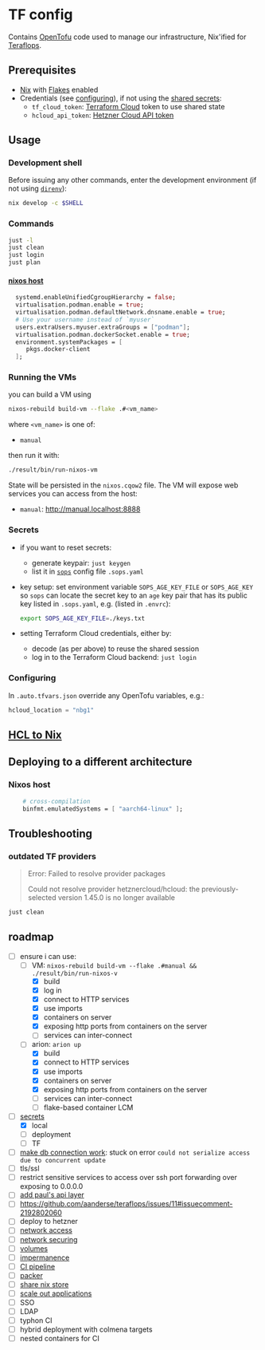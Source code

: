 # TF config

Contains [OpenTofu](https://opentofu.org/) code used to manage our infrastructure, Nix'ified for [Teraflops](https://github.com/aanderse/teraflops).

## Prerequisites

- [Nix](https://nix.dev/) with [Flakes](https://nixos.wiki/wiki/Flakes) enabled
- Credentials (see [configuring](#configuring)), if not using the [shared secrets](#secrets):
  - `tf_cloud_token`: [Terraform Cloud](https://app.terraform.io/) token to use shared state
  - `hcloud_api_token`: [Hetzner Cloud API token](https://docs.hetzner.com/cloud/api/getting-started/generating-api-token)

## Usage

### Development shell

Before issuing any other commands, enter the development environment (if not using [`direnv`](https://zero-to-flakes.com/direnv)):

```sh
nix develop -c $SHELL
```

### Commands

```sh
just -l
just clean
just login
just plan
```

#### [nixos host](https://github.com/hercules-ci/arion/issues/122)

```nix
  systemd.enableUnifiedCgroupHierarchy = false;
  virtualisation.podman.enable = true;
  virtualisation.podman.defaultNetwork.dnsname.enable = true;
  # Use your username instead of `myuser`
  users.extraUsers.myuser.extraGroups = ["podman"];
  virtualisation.podman.dockerSocket.enable = true;
  environment.systemPackages = [
     pkgs.docker-client
  ];
```

### Running the VMs

you can build a VM using

```sh
nixos-rebuild build-vm --flake .#<vm_name>
```

where `<vm_name>` is one of:
- `manual`

then run it with:

```sh
./result/bin/run-nixos-vm
```

State will be persisted in the `nixos.cqow2` file.
The VM will expose web services you can access from the host:

- `manual`: <http://manual.localhost:8888>

### Secrets

- if you want to reset secrets:
  - generate keypair: `just keygen`
  - list it in [`sops`](https://getsops.io/) config file `.sops.yaml`
- key setup: set environment variable `SOPS_AGE_KEY_FILE` or `SOPS_AGE_KEY` so `sops` can locate the secret key to an `age` key pair that has its public key listed in `.sops.yaml`, e.g. (listed in `.envrc`):

    ```sh
    export SOPS_AGE_KEY_FILE=./keys.txt
    ```

- setting Terraform Cloud credentials, either by:
  - decode (as per above) to reuse the shared session
  - log in to the Terraform Cloud backend: `just login`

### Configuring

In `.auto.tfvars.json` override any OpenTofu variables, e.g.:

```tfvars
hcloud_location = "nbg1"
```

## [HCL to Nix](https://gist.github.com/KiaraGrouwstra/249ede6a7dfc00ea44d85bc6bdbcd875)

## Deploying to a different architecture

### Nixos host

```nix
    # cross-compilation
    binfmt.emulatedSystems = [ "aarch64-linux" ];
```

## Troubleshooting

### outdated TF providers

> Error: Failed to resolve provider packages
>
> Could not resolve provider hetznercloud/hcloud: the previously-selected version 1.45.0 is no longer available

```sh
just clean
```

## roadmap

- [ ] ensure i can use:
  - [ ] VM: `nixos-rebuild build-vm --flake .#manual && ./result/bin/run-nixos-v`
    - [x] build
    - [x] log in
    - [x] connect to HTTP services
    - [x] use imports
    - [x] containers on server
    - [x] exposing http ports from containers on the server
    - [ ] services can inter-connect
  - [ ] arion: `arion up`
    - [x] build
    - [x] connect to HTTP services
    - [x] use imports
    - [x] containers on server
    - [x] exposing http ports from containers on the server
    - [ ] services can inter-connect
    - [ ] flake-based container LCM
- [ ] [secrets](https://codeberg.org/kiara/teraflops-poc/issues/6)
  - [x] local
  - [ ] deployment
  - [ ] TF
- [ ] [make db connection work](https://code.bij1.org/bij1/bij1.erp/src/branch/main/Makefile#L18): stuck on error `could not serialize access due to concurrent update`
- [ ] tls/ssl
- [ ] restrict sensitive services to access over ssh port forwarding over exposing to 0.0.0.0
- [ ] [add paul's api layer](https://code.bij1.org/bij1/bij1.erp/src/branch/main/src/bij1/api/main.py)
- [ ] https://github.com/aanderse/teraflops/issues/11#issuecomment-2192802060
- [ ] deploy to hetzner
- [ ] [network access](https://codeberg.org/kiara/teraflops-poc/issues/9)
- [ ] [network securing](https://codeberg.org/kiara/teraflops-poc/issues/10)
- [ ] [volumes](https://codeberg.org/kiara/teraflops-poc/issues/5)
- [ ] [impermanence](https://codeberg.org/kiara/teraflops-poc/issues/2)
- [ ] [CI pipeline](https://codeberg.org/kiara/teraflops-poc/issues/12)
- [ ] [packer](https://codeberg.org/kiara/teraflops-poc/issues/4)
- [ ] [share nix store](https://codeberg.org/kiara/teraflops-poc/issues/8)
- [ ] [scale out applications](./servers/)
- [ ] SSO
- [ ] LDAP
- [ ] typhon CI
- [ ] hybrid deployment with colmena targets
- [ ] nested containers for CI
